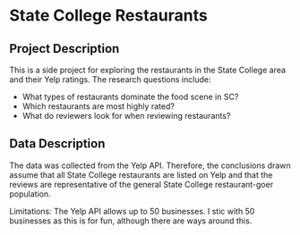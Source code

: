 # State College Restaurants

## Project Description
This is a side project for exploring the restaurants in the State College area and their Yelp ratings. The research questions include:
- What types of restaurants dominate the food scene in SC?
- Which restaurants are most highly rated?
- What do reviewers look for when reviewing restaurants?

## Data Description
The data was collected from the Yelp API. Therefore, the conclusions drawn assume that all State College restaurants are listed on Yelp and that the reviews are representative of the general State College restaurant-goer population.

Limitations: The Yelp API allows up to 50 businesses. I stic with 50 businesses as this is for fun, although there are ways around this.

